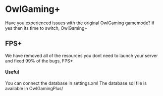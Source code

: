 # OwlGaming+
Have you experienced issues with the original OwlGaming gamemode? if yes
then its time to switch, OwlGaming+

## FPS+
We have removed all of the resources you dont need to launch your server
and fixed 99% of the bugs, FPS+

#### Useful
You can connect the database in settings.xml
The database sql file is available in OwlGamingPlus/